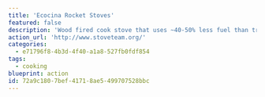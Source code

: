 ```yaml
---
title: 'Ecocina Rocket Stoves'
featured: false
description: 'Wood fired cook stove that uses ~40-50% less fuel than traditional fires and emits ~1/3 the CO2. Learn how to build one!  Check out their research center at [Aprovecho](http://aprovecho.org/).'
action_url: 'http://www.stoveteam.org/'
categories:
  - e71796f8-4b3d-4f40-a1a8-527fb0fdf854
tags:
  - cooking
blueprint: action
id: 72a9c180-7bef-4171-8ae5-499707528bbc
---
```

